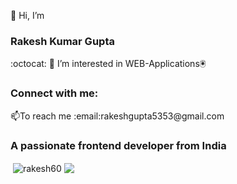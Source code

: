 

👋 Hi, I’m<h3> Rakesh Kumar Gupta</h3> :octocat:
👀 I’m interested in WEB-Applications:trackball:
<h3 align="left">Connect with me:</h3>
📫To reach me :email:rakeshgupta5353@gmail.com
<h3 align="left">A passionate frontend developer from India</h3>
<p>&nbsp;<img align="center" src="https://github-readme-stats.vercel.app/api?username=rakesh60&show_icons=true&locale=en" alt="rakesh60" />
 <img src="https://github-readme-stats.vercel.app/api/top-langs/?username=rakesh60-code&theme=tokyonight" align="center" />
</p>





<!---
Rakesh60/Rakesh60 is a ✨ special ✨ repository because its `README.md` (this file) appears on your GitHub profile.
You can click the Preview link to take a look at your changes.
--->
